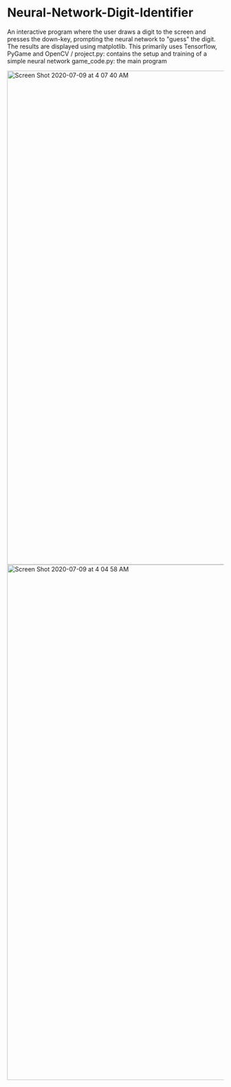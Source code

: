 # Neural-Network-Digit-Identifier
An interactive program where the user draws a digit to the screen and presses the down-key, prompting the neural network to "guess" the digit. The results are displayed using matplotlib. This primarily uses Tensorflow, PyGame and OpenCV /
project.py: contains the setup and training of a simple neural network 
game_code.py: the main program

<img width="1148" alt="Screen Shot 2020-07-09 at 4 07 40 AM" src="https://user-images.githubusercontent.com/64752194/86982035-b5126b00-c1a1-11ea-9eb8-209c60d79ab5.png">
<img width="1198" alt="Screen Shot 2020-07-09 at 4 04 58 AM" src="https://user-images.githubusercontent.com/64752194/86982042-be9bd300-c1a1-11ea-8245-33807fc34c59.png">
